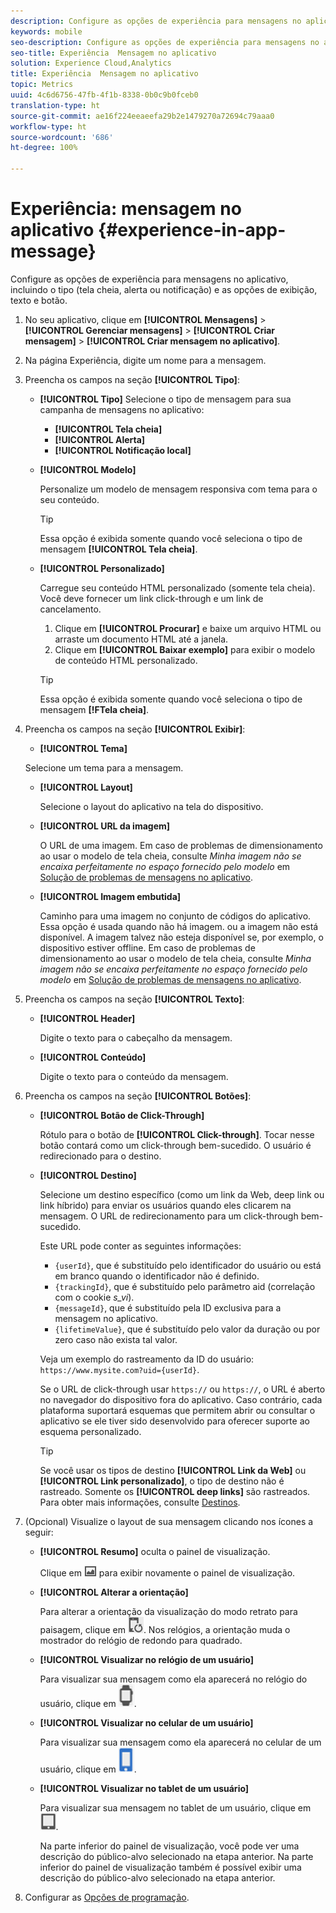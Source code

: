 ```yaml
---
description: Configure as opções de experiência para mensagens no aplicativo, incluindo o tipo (tela cheia, alerta ou notificação) e as opções de exibição, texto e botão.
keywords: mobile
seo-description: Configure as opções de experiência para mensagens no aplicativo, incluindo o tipo (tela cheia, alerta ou notificação) e as opções de exibição, texto e botão.
seo-title: Experiência  Mensagem no aplicativo
solution: Experience Cloud,Analytics
title: Experiência  Mensagem no aplicativo
topic: Metrics
uuid: 4c6d6756-47fb-4f1b-8338-0b0c9b0fceb0
translation-type: ht
source-git-commit: ae16f224eeaeefa29b2e1479270a72694c79aaa0
workflow-type: ht
source-wordcount: '686'
ht-degree: 100%

---
```



# Experiência: mensagem no aplicativo {#experience-in-app-message}

Configure as opções de experiência para mensagens no aplicativo, incluindo o tipo (tela cheia, alerta ou notificação) e as opções de exibição, texto e botão.

1. No seu aplicativo, clique em **[!UICONTROL Mensagens]** > **[!UICONTROL Gerenciar mensagens]** > **[!UICONTROL Criar mensagem]** > **[!UICONTROL Criar mensagem no aplicativo]**.
1. Na página Experiência, digite um nome para a mensagem.
1. Preencha os campos na seção **[!UICONTROL Tipo]**:

   * **[!UICONTROL Tipo]**
Selecione o tipo de mensagem para sua campanha de mensagens no aplicativo:

      * **[!UICONTROL Tela cheia]**
      * **[!UICONTROL Alerta]**
      * **[!UICONTROL Notificação local]**
   * **[!UICONTROL Modelo]**

      Personalize um modelo de mensagem responsiva com tema para o seu conteúdo.

      >[!TIP]
      >
      >Essa opção é exibida somente quando você seleciona o tipo de mensagem **[!UICONTROL Tela cheia]**.

   * **[!UICONTROL Personalizado]**

      Carregue seu conteúdo HTML personalizado (somente tela cheia). Você deve fornecer um link click-through e um link de cancelamento.

      1. Clique em **[!UICONTROL Procurar]** e baixe um arquivo HTML ou arraste um documento HTML até a janela.
      1. Clique em **[!UICONTROL Baixar exemplo]** para exibir o modelo de conteúdo HTML personalizado.

      >[!TIP]
      >
      >Essa opção é exibida somente quando você seleciona o tipo de mensagem **[!FTela cheia]**.



1. Preencha os campos na seção **[!UICONTROL Exibir]**:

   * **[!UICONTROL Tema]**

   Selecione um tema para a mensagem.

   * **[!UICONTROL Layout]**

      Selecione o layout do aplicativo na tela do dispositivo.

   * **[!UICONTROL URL da imagem]**

      O URL de uma imagem. Em caso de problemas de dimensionamento ao usar o modelo de tela cheia, consulte *Minha imagem não se encaixa perfeitamente no espaço fornecido pelo modelo* em [Solução de problemas de mensagens no aplicativo](/help/using/in-app-messaging/t-in-app-message/in-apps-ts.md).

   * **[!UICONTROL Imagem embutida]**

      Caminho para uma imagem no conjunto de códigos do aplicativo. Essa opção é usada quando não há imagem. ou a imagem não está disponível. A imagem talvez não esteja disponível se, por exemplo, o dispositivo estiver offline. Em caso de problemas de dimensionamento ao usar o modelo de tela cheia, consulte *Minha imagem não se encaixa perfeitamente no espaço fornecido pelo modelo* em [Solução de problemas de mensagens no aplicativo](/help/using/in-app-messaging/t-in-app-message/in-apps-ts.md).


1. Preencha os campos na seção **[!UICONTROL Texto]**:

   * **[!UICONTROL Header]**

      Digite o texto para o cabeçalho da mensagem.

   * **[!UICONTROL Conteúdo]**

      Digite o texto para o conteúdo da mensagem.

1. Preencha os campos na seção **[!UICONTROL Botões]**:

   * **[!UICONTROL Botão de Click-Through]**

      Rótulo para o botão de **[!UICONTROL Click-through]**. Tocar nesse botão contará como um click-through bem-sucedido. O usuário é redirecionado para o destino.

   * **[!UICONTROL Destino]**

      Selecione um destino específico (como um link da Web, deep link ou link híbrido) para enviar os usuários quando eles clicarem na mensagem. O URL de redirecionamento para um click-through bem-sucedido.

      Este URL pode conter as seguintes informações:

      * `{userId}`, que é substituído pelo identificador do usuário ou está em branco quando o identificador não é definido.
      * `{trackingId}`, que é substituído pelo parâmetro aid (correlação com o cookie *s_vi*).
      * `{messageId}`, que é substituído pela ID exclusiva para a mensagem no aplicativo.
      * `{lifetimeValue}`, que é substituído pelo valor da duração ou por zero caso não exista tal valor.

      Veja um exemplo do rastreamento da ID do usuário: `https://www.mysite.com?uid={userId}`.

      Se o URL de click-through usar `https://` ou `https://`, o URL é aberto no navegador do dispositivo fora do aplicativo. Caso contrário, cada plataforma suportará esquemas que permitem abrir ou consultar o aplicativo se ele tiver sido desenvolvido para oferecer suporte ao esquema personalizado.

      >[!TIP]
      >
      >Se você usar os tipos de destino **[!UICONTROL Link da Web]** ou **[!UICONTROL Link personalizado]**, o tipo de destino não é rastreado. Somente os **[!UICONTROL deep links]** são rastreados. Para obter mais informações, consulte [Destinos](/help/using/acquisition-main/c-create-destinations.md).


1. (Opcional) Visualize o layout de sua mensagem clicando nos ícones a seguir:

   * **[!UICONTROL Resumo]** oculta o painel de visualização.

      Clique em ![visualização](assets/icon_preview.png) para exibir novamente o painel de visualização.

   * **[!UICONTROL Alterar a orientação]**

      Para alterar a orientação da visualização do modo retrato para paisagem, clique em ![orientação](assets/icon_orientation.png). Nos relógios, a orientação muda o mostrador do relógio de redondo para quadrado.

   * **[!UICONTROL Visualizar no relógio de um usuário]**

      Para visualizar sua mensagem como ela aparecerá no relógio do usuário, clique em ![watch icon](assets/icon_watch.png).

   * **[!UICONTROL Visualizar no celular de um usuário]**

      Para visualizar sua mensagem como ela aparecerá no celular de um usuário, clique em ![phone icon](assets/icon_phone.png).

   * **[!UICONTROL Visualizar no tablet de um usuário]**

      Para visualizar sua mensagem no tablet de um usuário, clique em ![tablet icont](assets/icon_tablet.png).

      Na parte inferior do painel de visualização, você pode ver uma descrição do público-alvo selecionado na etapa anterior. Na parte inferior do painel de visualização também é possível exibir uma descrição do público-alvo selecionado na etapa anterior.

1. Configurar as [Opções de programação](/help/using/in-app-messaging/t-in-app-message/c-schedule-in-app-message.md).
